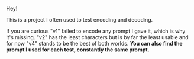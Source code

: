 Hey!

This is a project I often used to test encoding and decoding. 

If you are curious "v1" failed to encode any prompt I gave it, which is why it's missing. "v2" has the least characters but is by far the least usable and for now "v4" stands to be the best of both worlds. **You can also find the prompt I used for each test, constantly the same prompt.**
